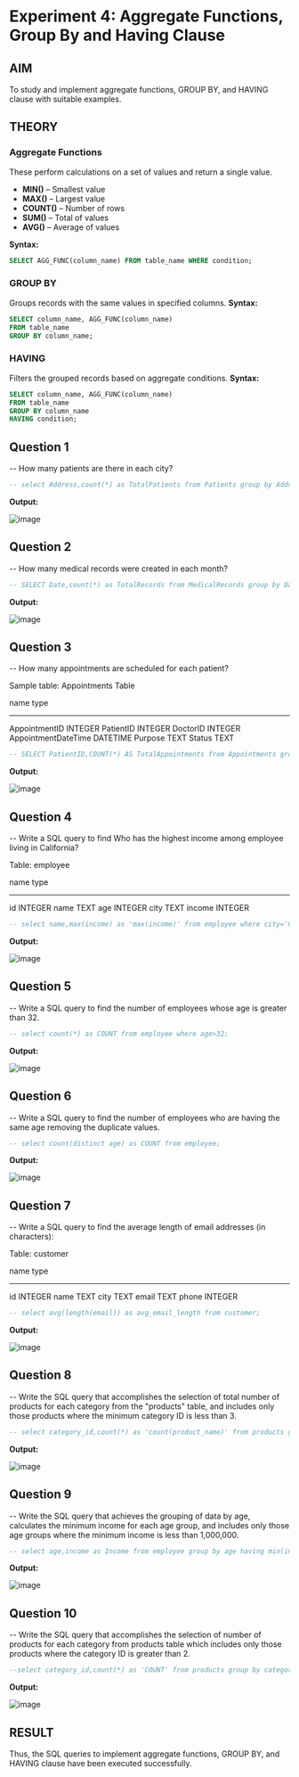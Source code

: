 # Experiment 4: Aggregate Functions, Group By and Having Clause

## AIM
To study and implement aggregate functions, GROUP BY, and HAVING clause with suitable examples.

## THEORY

### Aggregate Functions
These perform calculations on a set of values and return a single value.

- **MIN()** – Smallest value  
- **MAX()** – Largest value  
- **COUNT()** – Number of rows  
- **SUM()** – Total of values  
- **AVG()** – Average of values

**Syntax:**
```sql
SELECT AGG_FUNC(column_name) FROM table_name WHERE condition;
```
### GROUP BY
Groups records with the same values in specified columns.
**Syntax:**
```sql
SELECT column_name, AGG_FUNC(column_name)
FROM table_name
GROUP BY column_name;
```
### HAVING
Filters the grouped records based on aggregate conditions.
**Syntax:**
```sql
SELECT column_name, AGG_FUNC(column_name)
FROM table_name
GROUP BY column_name
HAVING condition;
```

**Question 1**
--
-- How many patients are there in each city?

```sql
-- select Address,count(*) as TotalPatients from Patients group by Address;
```

**Output:**

![image](https://github.com/user-attachments/assets/563fdfb0-c75a-48a4-9567-fcbf0226d731)

**Question 2**
---
-- How many medical records were created in each month?

```sql
-- SELECT Date,count(*) as TotalRecords from MedicalRecords group by Date;
```

**Output:**

![image](https://github.com/user-attachments/assets/273353b3-331f-4ec5-9499-4b3f4b4a471b)

**Question 3**
---
-- How many appointments are scheduled for each patient?

Sample table: Appointments Table

name                  type
--------------------  ----------
AppointmentID         INTEGER
PatientID             INTEGER
DoctorID              INTEGER
AppointmentDateTime   DATETIME
Purpose               TEXT
Status                TEXT

```sql
-- SELECT PatientID,COUNT(*) AS TotalAppointments from Appointments group by PatientID;
```

**Output:**

![image](https://github.com/user-attachments/assets/ab14be11-eda9-4d04-a371-25530579aa34)

**Question 4**
---
-- Write a SQL query to find Who has the highest income among employee living in California?

Table: employee

name        type
----------  ----------
id          INTEGER
name        TEXT
age         INTEGER
city        TEXT
income      INTEGER

```sql
-- select name,max(income) as 'max(income)' from employee where city='California';
```

**Output:**

![image](https://github.com/user-attachments/assets/282175b2-68ef-41fe-984d-88ee5f16c669)

**Question 5**
---
-- Write a SQL query to find the number of employees whose age is greater than 32.

```sql
-- select count(*) as COUNT from employee where age>32;
```

**Output:**

![image](https://github.com/user-attachments/assets/c430cf54-401e-4678-9427-a528300c2c6d)

**Question 6**
---
-- Write a SQL query to find the number of employees who are having the same age removing the duplicate values.

```sql
-- select count(distinct age) as COUNT from employee;
```

**Output:**

![image](https://github.com/user-attachments/assets/f8b50084-3312-4b19-ac7b-e9a0c265f9b7)

**Question 7**
---
-- Write a SQL query to find the average length of email addresses (in characters):

Table: customer

name        type
----------  ----------
id          INTEGER
name        TEXT
city        TEXT
email       TEXT
phone       INTEGER

```sql
-- select avg(length(email)) as avg_email_length from customer;
```

**Output:**

![image](https://github.com/user-attachments/assets/0680d0a5-08d7-4140-b1ac-b8afea321822)

**Question 8**
---
-- Write the SQL query that accomplishes the selection of total number of products for each category from the "products" table, and includes only those products where the minimum category ID is less than 3.

```sql
-- select category_id,count(*) as 'count(product_name)' from products group by category_id having category_id<3;
```

**Output:**

![image](https://github.com/user-attachments/assets/c49823ee-b959-4736-9710-60e97450c619)

**Question 9**
---
-- Write the SQL query that achieves the grouping of data by age, calculates the minimum income for each age group, and includes only those age groups where the minimum income is less than 1,000,000.

```sql
-- select age,income as Income from employee group by age having min(income)<1000000;
```

**Output:**

![image](https://github.com/user-attachments/assets/37c6c20e-ac7c-4c96-8b3d-f642b60eca78)

**Question 10**
---
-- Write the SQL query that accomplishes the selection of number of products for each category from products table which includes only those products where the category ID is greater than 2.



```sql
--select category_id,count(*) as 'COUNT' from products group by category_id having category_id>2;
```

**Output:**

![image](https://github.com/user-attachments/assets/58306407-bc19-4db2-abf9-214150f5b7a2)


## RESULT
Thus, the SQL queries to implement aggregate functions, GROUP BY, and HAVING clause have been executed successfully.
